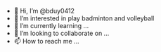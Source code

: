 - 👋 Hi, I’m @bduy0412
- 👀 I’m interested in play badminton and volleyball
- 🌱 I’m currently learning ...
- 💞️ I’m looking to collaborate on ...
- 📫 How to reach me ...

<!---
bduy0412/bduy0412 is a ✨ special ✨ repository because its `README.md` (this file) appears on your GitHub profile.
You can click the Preview link to take a look at your changes.
--->
